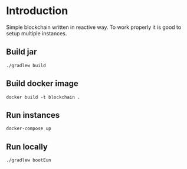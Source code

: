 # Introduction
Simple blockchain written in reactive way. 
To work properly it is good to setup multiple instances.

## Build jar
```
./gradlew build
```

## Build docker image
```
docker build -t blockchain .
```
## Run instances
```
docker-compose up
```

## Run locally
```
./gradlew bootEun
```


